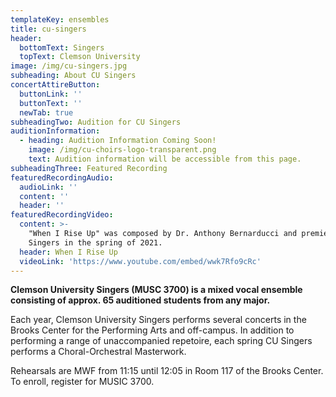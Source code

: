 ```yaml
---
templateKey: ensembles
title: cu-singers
header:
  bottomText: Singers
  topText: Clemson University
image: /img/cu-singers.jpg
subheading: About CU Singers
concertAttireButton:
  buttonLink: ''
  buttonText: ''
  newTab: true
subheadingTwo: Audition for CU Singers
auditionInformation:
  - heading: Audition Information Coming Soon!
    image: /img/cu-choirs-logo-transparent.png
    text: Audition information will be accessible from this page.
subheadingThree: Featured Recording
featuredRecordingAudio:
  audioLink: ''
  content: ''
  header: ''
featuredRecordingVideo:
  content: >-
    "When I Rise Up" was composed by Dr. Anthony Bernarducci and premiered by CU
    Singers in the spring of 2021.
  header: When I Rise Up
  videoLink: 'https://www.youtube.com/embed/wwk7Rfo9cRc'
---
```

**Clemson University Singers (MUSC 3700) is a mixed vocal ensemble consisting of approx. 65 auditioned students from any major.**

Each year, Clemson University Singers performs several concerts in the Brooks Center for the Performing Arts and off-campus. In addition to performing a range of unaccompanied repetoire, each spring CU Singers performs a Choral-Orchestral Masterwork. 

Rehearsals are MWF from 11:15 until 12:05 in Room 117 of the Brooks Center. To enroll, register for MUSIC 3700.
